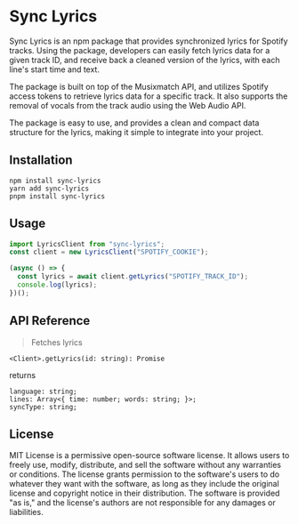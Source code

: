 # Sync Lyrics

Sync Lyrics is an npm package that provides synchronized lyrics for Spotify tracks. Using the package, developers can easily fetch lyrics data for a given track ID, and receive back a cleaned version of the lyrics, with each line's start time and text.

The package is built on top of the Musixmatch API, and utilizes Spotify access tokens to retrieve lyrics data for a specific track. It also supports the removal of vocals from the track audio using the Web Audio API.

The package is easy to use, and provides a clean and compact data structure for the lyrics, making it simple to integrate into your project.

## Installation

```
npm install sync-lyrics
yarn add sync-lyrics
pnpm install sync-lyrics
```

## Usage

```ts
import LyricsClient from "sync-lyrics";
const client = new LyricsClient("SPOTIFY_COOKIE");

(async () => {
  const lyrics = await client.getLyrics("SPOTIFY_TRACK_ID");
  console.log(lyrics);
})();
```

## API Reference

> Fetches lyrics

`<Client>.getLyrics(id: string): Promise`

returns

```
language: string;
lines: Array<{ time: number; words: string; }>;
syncType: string;

```

## License

MIT License is a permissive open-source software license. It allows users to freely use, modify, distribute, and sell the software without any warranties or conditions. The license grants permission to the software's users to do whatever they want with the software, as long as they include the original license and copyright notice in their distribution. The software is provided "as is," and the license's authors are not responsible for any damages or liabilities.
